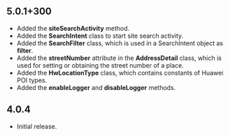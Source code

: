## 5.0.1+300

* Added the **siteSearchActivity** method.
* Added the **SearchIntent** class to start site search activity.
* Added the **SearchFilter** class, which is used in a SearchIntent object as **filter**.
* Added the **streetNumber** attribute in the **AddressDetail** class, which is used for setting or obtaining the street number of a place.
* Added the **HwLocationType** class, which contains constants of Huawei POI types.
* Added the **enableLogger** and **disableLogger** methods.

## 4.0.4

* Initial release.
